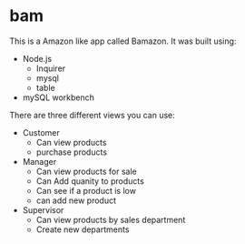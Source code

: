 # bam
This is a Amazon like app called Bamazon. It was built using: 
  <ul>
  <li>Node.js
    <ul>
      <li>Inquirer</li>
      <li>mysql</li>
      <li>table</li>
    </ul>
  </li>
  <li>mySQL workbench</li>
  </ul>
There are three different views you can use:
<ul>
  <li>Customer
    <ul>
      <li>Can view products</li>
      <li>purchase products</li>
    </ul>
  </li>
  <li>Manager
    <ul>
      <li>Can view products for sale</li>
      <li>Can Add quanity to products</li>
      <li>Can see if a product is low</li>
      <li>can add new product</li>
    </ul>
  </li>
  <li>Supervisor
    <ul>
      <li>Can view products by sales department</li>
      <li>Create new departments</li>
    </ul>
  </li>
</ul>
